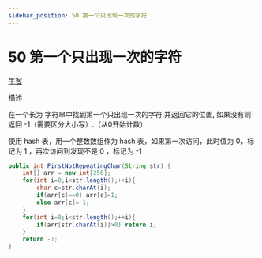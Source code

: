 ```yaml
---
sidebar_position: 50 第一个只出现一次的字符
---
```


# 50 第一个只出现一次的字符

[牛客](https://www.nowcoder.com/practice/1c82e8cf713b4bbeb2a5b31cf5b0417c)

描述

在一个长为 字符串中找到第一个只出现一次的字符,并返回它的位置, 如果没有则返回 -1（需要区分大小写）.（从0开始计数）

使用 hash 表，用一个整数数组作为 hash 表，如果第一次访问，此时值为 0，标记为 1 ，再次访问到发现不是 0 ，标记为 -1

```java
public int FirstNotRepeatingChar(String str) {
    int[] arr = new int[256];
    for(int i=0;i<str.length();++i){
        char c=str.charAt(i);
        if(arr[c]==0) arr[c]=1;
        else arr[c]=-1;
    }
    for(int i=0;i<str.length();++i){
        if(arr[str.charAt(i)]>0) return i;
    }
    return -1;
}
```